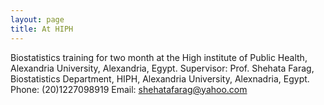 ```yaml
---
layout: page
title: At HIPH
---
```

Biostatistics training for two month at the High institute of Public Health, Alexandria University,
Alexandria, Egypt. Supervisor: Prof. Shehata Farag, Biostatistics Department,
HIPH, Alexandria University, Alexnadria, Egypt. Phone: (20)1227098919 Email:
shehatafarag@yahoo.com


